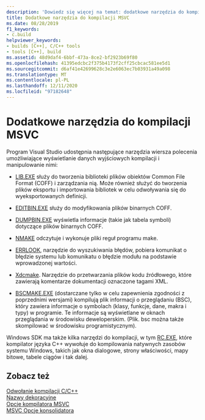 ```yaml
---
description: 'Dowiedz się więcej na temat: dodatkowe narzędzia do kompilacji MSVC'
title: Dodatkowe narzędzia do kompilacji MSVC
ms.date: 08/28/2019
f1_keywords:
- c.build
helpviewer_keywords:
- builds [C++], C/C++ tools
- tools [C++], build
ms.assetid: 48d9daf4-6bbf-473a-8ce2-bf2923b69f80
ms.openlocfilehash: 41395edcbc2f375b4173f2cff25cbcac581ee5d1
ms.sourcegitcommit: d6af41e42699628c3e2e6063ec7b03931a49a098
ms.translationtype: MT
ms.contentlocale: pl-PL
ms.lasthandoff: 12/11/2020
ms.locfileid: "97182648"
---
```

# <a name="additional-msvc-build-tools"></a>Dodatkowe narzędzia do kompilacji MSVC

Program Visual Studio udostępnia następujące narzędzia wiersza polecenia umożliwiające wyświetlanie danych wyjściowych kompilacji i manipulowanie nimi:

- [LIB.EXE](lib-reference.md) służy do tworzenia biblioteki plików obiektów Common File Format (COFF) i zarządzania nią. Może również służyć do tworzenia plików eksportu i importowania bibliotek w celu odwoływania się do wyeksportowanych definicji.

- [EDITBIN.EXE](editbin-reference.md) służy do modyfikowania plików binarnych COFF.

- [DUMPBIN.EXE](dumpbin-reference.md) wyświetla informacje (takie jak tabela symboli) dotyczące plików binarnych COFF.

- [NMAKE](nmake-reference.md) odczytuje i wykonuje pliki reguł programu make.

- [ERRLOOK](value-edit-control.md), narzędzie do wyszukiwania błędów, pobiera komunikat o błędzie systemu lub komunikatu o błędzie modułu na podstawie wprowadzonej wartości.

- [Xdcmake](xdcmake-reference.md). Narzędzie do przetwarzania plików kodu źródłowego, które zawierają komentarze dokumentacji oznaczone tagami XML.

- [BSCMAKE.EXE](bscmake-reference.md) (dostarczane tylko w celu zapewnienia zgodności z poprzednimi wersjami) kompilują plik informacji o przeglądaniu (BSC), który zawiera informacje o symbolach (klasy, funkcje, dane, makra i typy) w programie. Te informacje są wyświetlane w oknach przeglądania w środowisku deweloperskim. (Plik. bsc można także skompilować w środowisku programistycznym).

Windows SDK ma także kilka narzędzi do kompilacji, w tym [RC.EXE](/windows/win32/menurc/resource-compiler), które kompilator języka C++ wywołuje do kompilowania natywnych zasobów systemu Windows, takich jak okna dialogowe, strony właściwości, mapy bitowe, tabele ciągów i tak dalej.

## <a name="see-also"></a>Zobacz też

[Odwołanie kompilacji C/C++](c-cpp-building-reference.md)<br/>
[Nazwy dekoracyjne](decorated-names.md)<br/>
[Opcje kompilatora MSVC](compiler-options.md)<br/>
[MSVC Opcje konsolidatora](linker-options.md)
